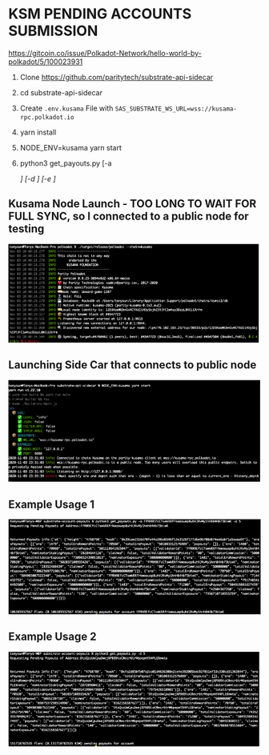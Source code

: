# KSM PENDING ACCOUNTS SUBMISSION
https://gitcoin.co/issue/Polkadot-Network/hello-world-by-polkadot/5/100023931

1) Clone https://github.com/paritytech/substrate-api-sidecar
2) cd substrate-api-sidecar
2) Create ```.env.kusama``` File with ```SAS_SUBSTRATE_WS_URL=wss://kusama-rpc.polkadot.io```
3) yarn install
4) NODE_ENV=kusama yarn start

5) python3 get_payouts.py [-a <address>] [-d <depth>] [-e <era>]
  
## Kusama Node Launch - TOO LONG TO WAIT FOR FULL SYNC, so I connected to a public node for testing

![alt text](https://github.com/tonysun83/substrate-account-payouts/blob/main/launchkusamanode.png?raw=true)

## Launching Side Car that connects to public node

![alt text](https://github.com/tonysun83/substrate-account-payouts/blob/main/launchsidecar.png?raw=true)

## Example Usage 1

![alt text](https://github.com/tonysun83/substrate-account-payouts/blob/main/payoutex1.png?raw=true)

## Example Usage 2


![alt text](https://github.com/tonysun83/substrate-account-payouts/blob/main/payoutex2.png?raw=true)
